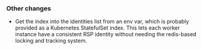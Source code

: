 ### Other changes

- Get the index into the identities list from an env var, which is probably provided as a Kubernetes StatefulSet index. This lets each worker instance have a consistent RSP identity without needing the redis-based locking and tracking system.
